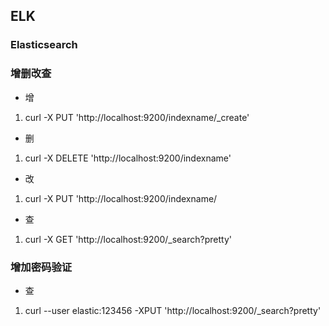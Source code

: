 ## ELK
### Elasticsearch
### 增删改查
+ 增
1. curl -X PUT 'http://localhost:9200/indexname/_create'
+ 删
1. curl -X DELETE 'http://localhost:9200/indexname'
+ 改
1. curl -X PUT 'http://localhost:9200/indexname/
+ 查
1. curl -X GET 'http://localhost:9200/_search?pretty'

### 增加密码验证
+ 查
1. curl  --user elastic:123456 -XPUT  'http://localhost:9200/_search?pretty'